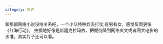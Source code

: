 ```yaml
---
category: 影评
---
```

和那部网络小说没啥关系吧，一个小队特种兵去打仗,有男有女，感觉反而更像《红海行动》。
拍摄地好像是新疆克拉玛依，把期待降到网络爽文或者网大电影的水准，其实片子还可以看。
